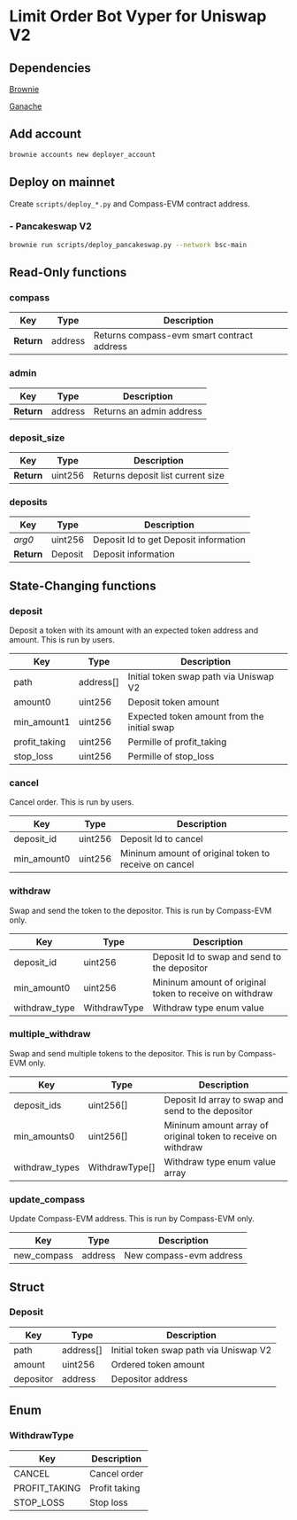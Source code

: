 # Limit Order Bot Vyper for Uniswap V2

## Dependencies

[Brownie](https://github.com/eth-brownie/brownie)

[Ganache](https://github.com/trufflesuite/ganache)

## Add account

```sh
brownie accounts new deployer_account
```

## Deploy on mainnet
Create `scripts/deploy_*.py` and Compass-EVM contract address.
### - Pancakeswap V2
```sh
brownie run scripts/deploy_pancakeswap.py --network bsc-main
```

## Read-Only functions

### compass

| Key        | Type    | Description                                |
| ---------- | ------- | ------------------------------------------ |
| **Return** | address | Returns compass-evm smart contract address |

### admin

| Key        | Type    | Description              |
| ---------- | ------- | ------------------------ |
| **Return** | address | Returns an admin address |

### deposit_size

| Key        | Type    | Description                       |
| ---------- | ------- | --------------------------------- |
| **Return** | uint256 | Returns deposit list current size |

### deposits

| Key        | Type    | Description                           |
| ---------- | ------- | ------------------------------------- |
| *arg0*     | uint256 | Deposit Id to get Deposit information |
| **Return** | Deposit | Deposit information                   |


## State-Changing functions

### deposit

Deposit a token with its amount with an expected token address and amount. This is run by users.

| Key           | Type      | Description                                 |
| ------------- | --------- | ------------------------------------------- |
| path          | address[] | Initial token swap path via Uniswap V2      |
| amount0       | uint256   | Deposit token amount                        |
| min_amount1   | uint256   | Expected token amount from the initial swap |
| profit_taking | uint256   | Permille of profit_taking                   |
| stop_loss     | uint256   | Permille of stop_loss                       |

### cancel

Cancel order. This is run by users.

| Key         | Type    | Description                                           |
| ----------- | ------- | ----------------------------------------------------- |
| deposit_id  | uint256 | Deposit Id to cancel                                  |
| min_amount0 | uint256 | Mininum amount of original token to receive on cancel |

### withdraw

Swap and send the token to the depositor. This is run by Compass-EVM only.

| Key           | Type         | Description                                             |
| ------------- | ------------ | ------------------------------------------------------- |
| deposit_id    | uint256      | Deposit Id to swap and send to the depositor            |
| min_amount0   | uint256      | Mininum amount of original token to receive on withdraw |
| withdraw_type | WithdrawType | Withdraw type enum value                                |

### multiple_withdraw

Swap and send multiple tokens to the depositor. This is run by Compass-EVM only.

| Key            | Type           | Description                                                   |
| -------------- | -------------- | ------------------------------------------------------------- |
| deposit_ids    | uint256[]      | Deposit Id array to swap and send to the depositor            |
| min_amounts0   | uint256[]      | Mininum amount array of original token to receive on withdraw |
| withdraw_types | WithdrawType[] | Withdraw type enum value array                                |

### update_compass

Update Compass-EVM address.  This is run by Compass-EVM only.

| Key         | Type    | Description             |
| ----------- | ------- | ----------------------- |
| new_compass | address | New compass-evm address |

## Struct

### Deposit

| Key       | Type      | Description                            |
| --------- | --------- | -------------------------------------- |
| path      | address[] | Initial token swap path via Uniswap V2 |
| amount    | uint256   | Ordered token amount                   |
| depositor | address   | Depositor address                      |

## Enum

### WithdrawType

| Key           | Description   |
| ------------- | ------------- |
| CANCEL        | Cancel order  |
| PROFIT_TAKING | Profit taking |
| STOP_LOSS     | Stop loss     |